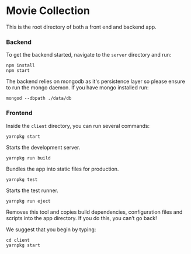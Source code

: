 # Movie Collection
This is the root directory of both a front end and backend app.

### Backend
To get the backend started, navigate to the `server` directory and run:
```
npm install
npm start
```

The backend relies on mongodb as it's persistence layer so please ensure to run the mongo daemon. If you have mongo installed run:

```
mongod --dbpath ./data/db
```

### Frontend
Inside the `client` directory, you can run several commands:

  ```
  yarnpkg start
  ```
  Starts the development server.

  ```
  yarnpkg run build
  ```
  Bundles the app into static files for production.

  ```
  yarnpkg test
  ```
  Starts the test runner.

  ```
  yarnpkg run eject
  ```
  Removes this tool and copies build dependencies, configuration files and scripts into the app directory. If you do this, you can’t go back!

We suggest that you begin by typing:
  ```
  cd client
  yarnpkg start
  ```

